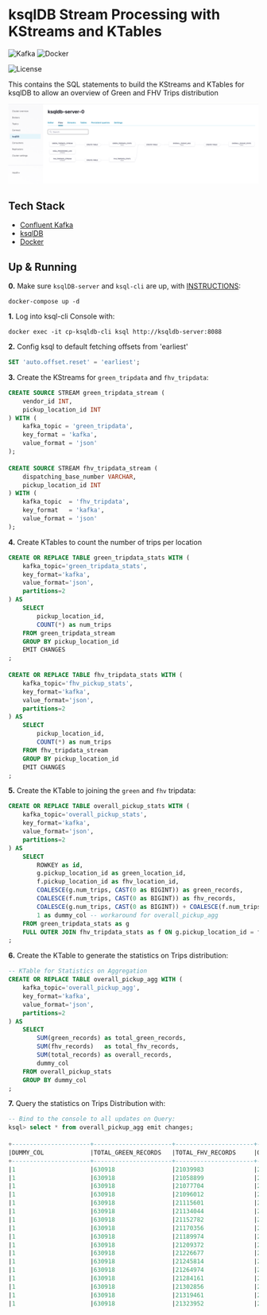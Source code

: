 # ksqlDB Stream Processing with KStreams and KTables

![Kafka](https://img.shields.io/badge/Confluent_Kafka-7.4.x-141414?style=flat&logo=apachekafka&logoColor=white&labelColor=141414)
![Docker](https://img.shields.io/badge/Docker-329DEE?style=flat&logo=docker&logoColor=white&labelColor=329DEE)

![License](https://img.shields.io/badge/license-CC--BY--SA--4.0-31393F?style=flat&logo=creativecommons&logoColor=black&labelColor=white)

This contains the SQL statements to build the KStreams and KTables for ksqlDB to allow an overview of Green and FHV Trips distribution

![ksqldb-streams](https://github.com/iobruno/data-engineering-zoomcamp/blob/master/assets/week6_ksqldb_streams.png)


## Tech Stack
- [Confluent Kafka](https://docs.confluent.io/platform/current/installation/overview.html)
- [ksqlDB](https://docs.ksqldb.io/en/latest/)
- [Docker](https://docs.docker.com/get-docker/)


## Up & Running

**0.** Make sure `ksqlDB-server` and `ksql-cli` are up, with [INSTRUCTIONS](https://github.com/iobruno/data-engineering-zoomcamp/tree/master/week_6_stream_processing):
```
docker-compose up -d
```

**1.** Log into ksql-cli Console with:
```
docker exec -it cp-ksqldb-cli ksql http://ksqldb-server:8088
```

**2.** Config ksql to default fetching offsets from 'earliest'
```sql
SET 'auto.offset.reset' = 'earliest';
```

**3.** Create the KStreams for `green_tripdata` and `fhv_tripdata`:
```sql
CREATE SOURCE STREAM green_tripdata_stream (
    vendor_id INT,
    pickup_location_id INT
) WITH (
    kafka_topic = 'green_tripdata',
    key_format = 'kafka',
    value_format = 'json'
);

CREATE SOURCE STREAM fhv_tripdata_stream (
    dispatching_base_number VARCHAR,
    pickup_location_id INT
) WITH (
    kafka_topic  = 'fhv_tripdata',
    key_format   = 'kafka',
    value_format = 'json'
);
```

**4.** Create KTables to count the number of trips per location
```sql
CREATE OR REPLACE TABLE green_tripdata_stats WITH (
    kafka_topic='green_tripdata_stats',
    key_format='kafka',
    value_format='json',
    partitions=2
) AS
    SELECT
        pickup_location_id,
        COUNT(*) as num_trips
    FROM green_tripdata_stream
    GROUP BY pickup_location_id
    EMIT CHANGES
;

CREATE OR REPLACE TABLE fhv_tripdata_stats WITH (
    kafka_topic='fhv_pickup_stats',
    key_format='kafka',
    value_format='json',
    partitions=2
) AS
    SELECT
        pickup_location_id,
        COUNT(*) as num_trips
    FROM fhv_tripdata_stream
    GROUP BY pickup_location_id
    EMIT CHANGES
;
```

**5.** Create the KTable to joining the `green` and `fhv` tripdata:
```sql
CREATE OR REPLACE TABLE overall_pickup_stats WITH (
    kafka_topic='overall_pickup_stats',
    key_format='kafka',
    value_format='json',
    partitions=2
) AS
    SELECT
        ROWKEY as id,
        g.pickup_location_id as green_location_id,
        f.pickup_location_id as fhv_location_id,
        COALESCE(g.num_trips, CAST(0 as BIGINT)) as green_records,
        COALESCE(f.num_trips, CAST(0 as BIGINT)) as fhv_records,
        COALESCE(g.num_trips, CAST(0 as BIGINT)) + COALESCE(f.num_trips, CAST(0 as BIGINT)) as total_records,
        1 as dummy_col -- workaround for overall_pickup_agg
    FROM green_tripdata_stats as g
    FULL OUTER JOIN fhv_tripdata_stats as f ON g.pickup_location_id = f.pickup_location_id
;
```

**6.** Create the KTable to generate the statistics on Trips distribution:
```sql
-- KTable for Statistics on Aggregation
CREATE OR REPLACE TABLE overall_pickup_agg WITH (
    kafka_topic='overall_pickup_agg',
    key_format='kafka',
    value_format='json',
    partitions=2
) AS
    SELECT
        SUM(green_records) as total_green_records,
        SUM(fhv_records)   as total_fhv_records,
        SUM(total_records) as overall_records,
        dummy_col
    FROM overall_pickup_stats
    GROUP BY dummy_col
;
```
**7.** Query the statistics on Trips Distribution with:

```sql
-- Bind to the console to all updates on Query:
ksql> select * from overall_pickup_agg emit changes;

+----------------------+----------------------+----------------------+----------------------+
|DUMMY_COL             |TOTAL_GREEN_RECORDS   |TOTAL_FHV_RECORDS     |OVERALL_RECORDS       |
+----------------------+----------------------+----------------------+----------------------+
|1                     |630918                |21039983              |21670901              |
|1                     |630918                |21058899              |21689817              |
|1                     |630918                |21077704              |21708622              |
|1                     |630918                |21096012              |21726930              |
|1                     |630918                |21115601              |21746519              |
|1                     |630918                |21134044              |21764962              |
|1                     |630918                |21152782              |21783700              |
|1                     |630918                |21170356              |21801274              |
|1                     |630918                |21189974              |21820892              |
|1                     |630918                |21209372              |21840290              |
|1                     |630918                |21226677              |21857595              |
|1                     |630918                |21245814              |21876732              |
|1                     |630918                |21264974              |21895892              |
|1                     |630918                |21284161              |21915079              |
|1                     |630918                |21302856              |21933774              |
|1                     |630918                |21319461              |21950379              |
|1                     |630918                |21323952              |21954870              |
```